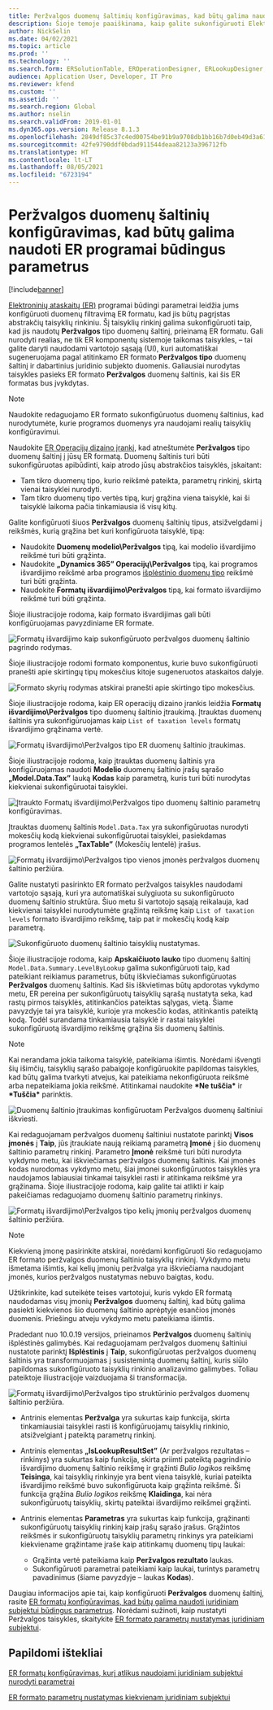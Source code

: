 ```yaml
---
title: Peržvalgos duomenų šaltinių konfigūravimas, kad būtų galima naudoti ER programai būdingus parametrus
description: Šioje temoje paaiškinama, kaip galite sukonfigūruoti Elektroninių ataskaitų (ER) formatų Peržvalgos duomenų šaltinius, kad būtų galima naudoti ER programai būdingus parametrus.
author: NickSelin
ms.date: 04/02/2021
ms.topic: article
ms.prod: ''
ms.technology: ''
ms.search.form: ERSolutionTable, EROperationDesigner, ERLookupDesigner, ERComponentLookupStructureEditing
audience: Application User, Developer, IT Pro
ms.reviewer: kfend
ms.custom: ''
ms.assetid: ''
ms.search.region: Global
ms.author: nselin
ms.search.validFrom: 2019-01-01
ms.dyn365.ops.version: Release 8.1.3
ms.openlocfilehash: 2849df85c37c4ed00754be91b9a9708db1bb16b7d0eb49d3a61d169037687196
ms.sourcegitcommit: 42fe9790ddf0bdad911544deaa82123a396712fb
ms.translationtype: HT
ms.contentlocale: lt-LT
ms.lasthandoff: 08/05/2021
ms.locfileid: "6723194"
---
```

# <a name="configure-lookup-data-sources-to-use-er-application-specific-parameters"></a>Peržvalgos duomenų šaltinių konfigūravimas, kad būtų galima naudoti ER programai būdingus parametrus 

[!include[banner](../includes/banner.md)]

[Elektroninių ataskaitų (ER)](general-electronic-reporting.md) programai būdingi parametrai leidžia jums konfigūruoti duomenų filtravimą ER formatu, kad jis būtų pagrįstas abstrakčių taisyklių rinkiniu. Šį taisyklių rinkinį galima sukonfigūruoti taip, kad jis naudotų **Peržvalgos** tipo duomenų šaltinį, prieinamą ER formatu. Gali nurodyti realias, ne tik ER komponentų sistemoje taikomas taisykles, – tai galite daryti naudodami vartotojo sąsają (UI), kuri automatiškai sugeneruojama pagal atitinkamo ER formato **Peržvalgos tipo** duomenų šaltinį ir dabartinius juridinio subjekto duomenis. Galiausiai nurodytas taisykles pasieks ER formato **Peržvalgos** duomenų šaltinis, kai šis ER formatas bus įvykdytas.

> [!NOTE]
> Naudokite redaguojamo ER formato sukonfigūruotus duomenų šaltinius, kad nurodytumėte, kurie programos duomenys yra naudojami realių taisyklių konfigūravimui.

Naudokite [ER Operacijų dizaino įrankį](general-electronic-reporting.md#building-a-format-that-uses-a-data-model-as-a-base), kad atneštumėte **Peržvalgos** tipo duomenų šaltinį į jūsų ER formatą. Duomenų šaltinis turi būti sukonfigūruotas apibūdinti, kaip atrodo jūsų abstrakčios taisyklės, įskaitant:

   - Tam tikro duomenų tipo, kurio reikšmė pateikta, parametrų rinkinį, skirtą vienai taisyklei nurodyti.
   - Tam tikro duomenų tipo vertės tipą, kurį grąžina viena taisyklė, kai ši taisyklė laikoma pačia tinkamiausia iš visų kitų.

Galite konfigūruoti šiuos **Peržvalgos** duomenų šaltinių tipus, atsižvelgdami į reikšmės, kurią grąžina bet kuri konfigūruota taisyklė, tipą:

   - Naudokite **Duomenų modelio\Peržvalgos** tipą, kai modelio išvardijimo reikšmė turi būti grąžinta.
   - Naudokite **„Dynamics 365” Operacijų\Peržvalgos** tipą, kai programos išvardijimo reikšmė arba programos [išplėstinio duomenų tipo](../extensibility/extensible-edts.md) reikšmė turi būti grąžinta.
   - Naudokite **Formatų išvardijimo\Peržvalgos** tipą, kai formato išvardijimo reikšmė turi būti grąžinta.

Šioje iliustracijoje rodoma, kaip formato išvardijimas gali būti konfigūruojamas pavyzdiniame ER formate.

   ![Formatų išvardijimo kaip sukonfigūruoto peržvalgos duomenų šaltinio pagrindo rodymas.](./media/er-lookup-data-sources-img1.gif)

Šioje iliustracijoje rodomi formato komponentus, kurie buvo sukonfigūruoti pranešti apie skirtingų tipų mokesčius kitoje sugeneruotos ataskaitos dalyje.

   ![Formato skyrių rodymas atskirai pranešti apie skirtingo tipo mokesčius.](./media/er-lookup-data-sources-img2.png)

Šioje iliustracijoje rodoma, kaip ER operacijų dizaino įrankis leidžia **Formatų išvardijimo\Peržvalgos** tipo duomenų šaltinio įtraukimą.  Įtrauktas duomenų šaltinis yra sukonfigūruojamas kaip `List of taxation levels` formatų išvardijimo grąžinama vertė.

   ![Formatų išvardijimo\Peržvalgos tipo ER duomenų šaltinio įtraukimas.](./media/er-lookup-data-sources-img3.gif)

Šioje iliustracijoje rodoma, kaip įtrauktas duomenų šaltinis yra konfigūruojamas naudoti **Modelio** duomenų šaltinio įrašų sąrašo **„Model.Data.Tax”** lauką **Kodas** kaip parametrą, kuris turi būti nurodytas kiekvienai sukonfigūruotai taisyklei.

![Įtraukto Formatų išvardijimo\Peržvalgos tipo duomenų šaltinio parametrų konfigūravimas.](./media/er-lookup-data-sources-img4.gif)

Įtrauktas duomenų šaltinis `Model.Data.Tax` yra sukonfigūruotas nurodyti mokesčių kodą kiekvienai sukonfigūruotai taisyklei, pasiekdamas programos lentelės **„TaxTable”** (Mokesčių lentelė) įrašus.

   ![Formatų išvardijimo\Peržvalgos tipo vienos įmonės peržvalgos duomenų šaltinio peržiūra.](./media/er-lookup-data-sources-img5.gif)

Galite nustatyti pasirinkto ER formato peržvalgos taisykles naudodami vartotojo sąsają, kuri yra automatiškai sulygiuota su sukonfigūruoto duomenų šaltinio struktūra. Šiuo metu ši vartotojo sąsają reikalauja, kad kiekvienai taisyklei nurodytumėte grąžintą reikšmę kaip `List of taxation levels` formato išvardijimo reikšmę, taip pat ir mokesčių kodą kaip parametrą.

   ![Sukonfigūruoto duomenų šaltinio taisyklių nustatymas.](./media/er-lookup-data-sources-img6.gif)

Šioje iliustracijoje rodoma, kaip **Apskaičiuoto lauko** tipo duomenų šaltinį `Model.Data.Summary.LevelByLookup` galima sukonfigūruoti taip, kad pateikiant reikiamus parametrus, būtų iškviečiamas sukonfigūruotas **Peržvalgos** duomenų šaltinis. Kad šis iškvietimas būtų apdorotas vykdymo metu, ER pereina per sukonfigūruotų taisyklių sąrašą nustatyta seka, kad rastų pirmos taisyklės, atitinkančios pateiktas sąlygas, vietą. Šiame pavyzdyje tai yra taisyklė, kurioje yra mokesčio kodas, atitinkantis pateiktą kodą. Todėl surandama tinkamiausia taisyklė ir rastai taisyklei sukonfigūruotą išvardijimo reikšmę grąžina šis duomenų šaltinis.

> [!NOTE]
> Kai nerandama jokia taikoma taisyklė, pateikiama išimtis. Norėdami išvengti šių išimčių, taisyklių sąrašo pabaigoje konfigūruokite papildomas taisykles, kad būtų galima tvarkyti atvejus, kai pateikiama nekonfigūruota reikšmė arba nepateikiama jokia reikšmė. Atitinkamai naudokite **\*Ne tuščia\*** ir **\*Tuščia\*** parinktis.  
>
> ![Duomenų šaltinio įtraukimas konfigūruotam Peržvalgos duomenų šaltiniui iškviesti.](./media/er-lookup-data-sources-img7.png)

Kai redaguojamam peržvalgos duomenų šaltiniui nustatote parinktį **Visos įmonės** į **Taip**, jūs įtraukiate naują reikiamą parametrą **Įmonė** į šio duomenų šaltinio parametrų rinkinį. Parametro **Įmonė** reikšmė turi būti nurodyta vykdymo metu, kai iškviečiamas peržvalgos duomenų šaltinis. Kai įmonės kodas nurodomas vykdymo metu, šiai įmonei sukonfigūruotos taisyklės yra naudojamos labiausiai tinkamai taisyklei rasti ir atitinkama reikšmė yra grąžinama. Šioje iliustracijoje rodoma, kaip galite tai atlikti ir kaip pakeičiamas redaguojamo duomenų šaltinio parametrų rinkinys.

   ![Formatų išvardijimo\Peržvalgos tipo kelių įmonių peržvalgos duomenų šaltinio peržiūra.](./media/er-lookup-data-sources-img8.gif)

> [!NOTE]
> Kiekvieną įmonę pasirinkite atskirai, norėdami konfigūruoti šio redaguojamo ER formato peržvalgos duomenų šaltinio taisyklių rinkinį. Vykdymo metu išmetama išimtis, kai kelių įmonių peržvalga yra iškviečiama naudojant įmonės, kurios peržvalgos nustatymas nebuvo baigtas, kodu.
>
> Užtikrinkite, kad suteikėte teises vartotojui, kuris vykdo ER formatą naudodamas visų įmonių **Peržvalgos** duomenų šaltinį, kad būtų galima pasiekti kiekvienos šio duomenų šaltinio aprėptyje esančios įmonės duomenis. Priešingu atveju vykdymo metu pateikiama išimtis.

Pradedant nuo 10.0.19 versijos, prieinamos **Peržvalgos** duomenų šaltinių išplėstinės galimybės. Kai redaguojamam peržvalgos duomenų šaltiniui nustatote parinktį **Išplėstinis** į **Taip**, sukonfigūruotas peržvalgos duomenų šaltinis yra transformuojamas į susistemintą duomenų šaltinį, kuris siūlo papildomas sukonfigūruoto taisyklių rinkinio analizavimo galimybes. Toliau pateiktoje iliustracijoje vaizduojama ši transformacija.

   ![Formatų išvardijimo\Peržvalgos tipo struktūrinio peržvalgos duomenų šaltinio peržiūra.](./media/er-lookup-data-sources-img9.gif)

- Antrinis elementas **Peržvalga** yra sukurtas kaip funkcija, skirta tinkamiausiai taisyklei rasti iš konfigūruojamų taisyklių rinkinio, atsižvelgiant į pateiktą parametrų rinkinį.
- Antrinis elementas **„IsLookupResultSet”** (Ar peržvalgos rezultatas – rinkinys) yra sukurtas kaip funkcija, skirta priimti pateiktą pagrindinio išvardijimo duomenų šaltinio reikšmę ir grąžinti *Bulio logikos* reikšmę **Teisinga**, kai taisyklių rinkinyje yra bent viena taisyklė, kuriai pateikta išvardijimo reikšmė buvo sukonfigūruota kaip grąžinta reikšmė. Ši funkcija grąžina *Bulio logikos* reikšmę **Klaidinga**, kai nėra sukonfigūruotų taisyklių, skirtų pateiktai išvardijimo reikšmei grąžinti.
- Antrinis elementas **Parametras** yra sukurtas kaip funkcija, grąžinanti sukonfigūruotų taisyklių rinkinį kaip įrašų sąrašo įrašus. Grąžintos reikšmės ir sukonfigūruotų taisyklių parametrų rinkinys yra pateikiami kiekviename grąžintame įraše kaip atitinkamų duomenų tipų laukai:

    - Grąžinta vertė pateikiama kaip **Peržvalgos rezultato** laukas.
    - Sukonfigūruoti parametrai pateikiami kaip laukai, turintys parametrų pavadinimus (šiame pavyzdyje – laukas **Kodas**).

Daugiau informacijos apie tai, kaip konfigūruoti **Peržvalgos** duomenų šaltinį, rasite [ER formatų konfigūravimas, kad būtų galima naudoti juridiniam subjektui būdingus parametrus](er-app-specific-parameters-configure-format.md). Norėdami sužinoti, kaip nustatyti Peržvalgos taisykles, skaitykite [ER formato parametrų nustatymas juridiniam subjektui](er-app-specific-parameters-set-up.md).

## <a name="additional-resources"></a>Papildomi ištekliai

[ER formatų konfigūravimas, kurį atlikus naudojami juridiniam subjektui nurodyti parametrai](er-app-specific-parameters-configure-format.md)

[ER formato parametrų nustatymas kiekvienam juridiniam subjektui](er-app-specific-parameters-set-up.md)
